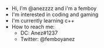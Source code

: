 - Hi, I’m @anezzzz and i'm a femboy
- I'm interested in coding and gaming
- I'm currently learning c++
- How to reach me:
  - DC: Anez#1237
  - Twitter: @femboyanez
